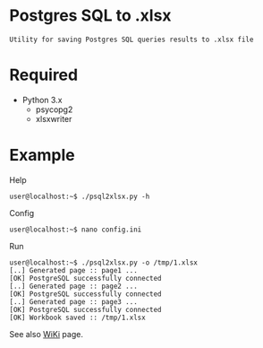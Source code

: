 Postgres SQL to .xlsx
======================

    Utility for saving Postgres SQL queries results to .xlsx file 


Required
=======
* Python 3.x
  * psycopg2
  * xlsxwriter


Example
=======
Help
```console
user@localhost:~$ ./psql2xlsx.py -h
```
Config
```console
user@localhost:~$ nano config.ini
```
Run
```console
user@localhost:~$ ./psql2xlsx.py -o /tmp/1.xlsx
[..] Generated page :: page1 ...
[OK] PostgreSQL successfully connected
[..] Generated page :: page2 ...
[OK] PostgreSQL successfully connected
[..] Generated page :: page3 ...
[OK] PostgreSQL successfully connected
[OK] Workbook saved :: /tmp/1.xlsx

```

See also [WiKi](http://wiki.enchtex.info/handmade/postgres/psql2xlsx) page.
